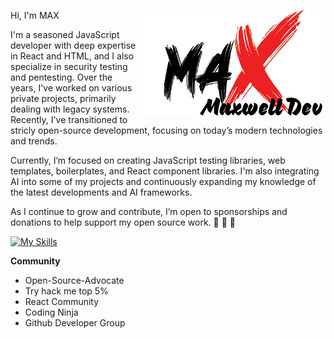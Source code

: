  Hi, I'm MAX<img src="images/maxwell.png" align="right" alt="Maxwell image">

I'm a seasoned JavaScript developer with deep expertise in React and HTML, and I also specialize in security testing and pentesting. Over the years, I've worked on various private projects, primarily dealing with legacy systems. Recently, I've transitioned to stricly open-source development, focusing on today’s modern technologies and trends.

Currently, I’m focused on creating JavaScript testing libraries, web templates, boilerplates, and React component libraries. I'm also integrating AI into some of my projects and continuously expanding my knowledge of the latest developments and AI frameworks.

As I continue to grow and contribute, I’m open to sponsorships and donations to help support my open source work.
👋
👋
👋


[![My Skills](https://skillicons.dev/icons?i=html,css,js,react,nextjs,bootstrap,vercel,materialui,netlify,tailwind,ai,ps,cloudflare,bash,codepen,gulp,vscode,discord,twitter,github&perline=20)](https://skillicons.dev)

**Community**
- Open-Source-Advocate
- Try hack me top 5%
- React Community
- Coding Ninja
- Github Developer Group

  




